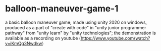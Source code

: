 # balloon-maneuver-game-1
a basic balloon maneuver game, made using unity 2020 on windows, produced as a part of "create with code" in "unity junior programmer pathway" from "unity learn" by "unity technologies"; the demonstration is available as a recording on youtube (https://www.youtube.com/watch?v=iKmQg3Nwdkw)
